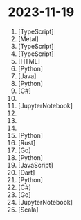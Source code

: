 # 2023-11-19

1. [](https://github.comundefined "Drop in a screenshot and convert it to clean HTML/Tailwind/JS code") [TypeScript]
2. [](https://github.comundefined "Metal shaders for SwiftUI.") [Metal]
3. [](https://github.comundefined "a very good whiteboard") [TypeScript]
4. [](https://github.comundefined "Crawl a site to generate knowledge files to create your own custom GPT from a URL") [TypeScript]
5. [](https://github.comundefined "12 weeks, 26 lessons, 52 quizzes, classic Machine Learning for all") [HTML]
6. [](https://github.comundefined "David Attenborough narrates your life") [Python]
7. [](https://github.comundefined "OneTable is an omni-directional converter for table formats that facilitates interoperability across data processing systems and query engines.") [Java]
8. [](https://github.comundefined "为ChatGPT/GLM提供实用化交互界面，特别优化论文阅读/润色/写作体验，模块化设计，支持自定义快捷按钮&函数插件，支持Python和C++等项目剖析&自译解功能，PDF/LaTex论文翻译&总结功能，支持并行问询多种LLM模型，支持chatglm2等本地模型。兼容文心一言, moss, llama2, rwkv, claude2, 通义千问, 书生, 讯飞星火等。") [Python]
9. [](https://github.comundefined "A reference .NET application implementing an eCommerce site") [C#]
10. [](https://github.comundefined "A curated list of free courses & certifications.") 
11. [](https://github.comundefined "12 Lessons, Get Started Building with Generative AI 🔗 https://microsoft.github.io/generative-ai-for-beginners/") [JupyterNotebook]
12. [](https://github.comundefined "A GPT-4 AI Tutor Prompt for customizable personalized learning experiences.") 
13. [](https://github.comundefined "Pandora Cloud + Pandora Server + Shared Chat = PandoraNext. New GPTs(Gizmo) UI, All in one!") 
14. [](https://github.comundefined "HackTogether: The Microsoft .NET 8 Global Hack | Register, Hack, Win") 
15. [](https://github.comundefined "") [Python]
16. [](https://github.comundefined "Reimagine state management with CRDTs") [Rust]
17. [](https://github.comundefined "The API traffic analyzer for Kubernetes providing real-time K8s protocol-level visibility, capturing and monitoring all traffic and payloads going in, out and across containers, pods, nodes and clusters. Inspired by Wireshark, purposely built for Kubernetes") [Go]
18. [](https://github.comundefined "A generative model for programmable protein design") [Python]
19. [](https://github.comundefined "The HTML Presentation Framework") [JavaScript]
20. [](https://github.comundefined "Home of the Flutter Casual Games Toolkit and other Flutter gaming templates") [Dart]
21. [](https://github.comundefined "Latent Consistency Models: Synthesizing High-Resolution Images with Few-Step Inference") [Python]
22. [](https://github.comundefined ".NET Aspire") [C#]
23. [](https://github.comundefined "Open Source Continuous File Synchronization") [Go]
24. [](https://github.comundefined "This is a workshop designed for Amazon Bedrock a foundational model service.") [JupyterNotebook]
25. [](https://github.comundefined "Simple and Distributed Machine Learning") [Scala]
